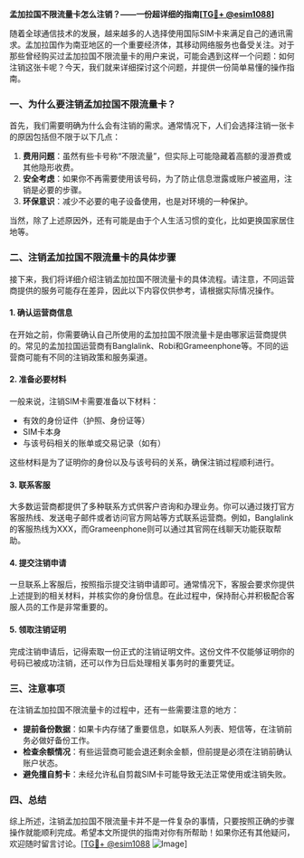 **孟加拉国不限流量卡怎么注销？——一份超详细的指南[[TG💪+ @esim1088](https://t.me/s/esim1088)]**

随着全球通信技术的发展，越来越多的人选择使用国际SIM卡来满足自己的通讯需求。孟加拉国作为南亚地区的一个重要经济体，其移动网络服务也备受关注。对于那些曾经购买过孟加拉国不限流量卡的用户来说，可能会遇到这样一个问题：如何注销这张卡呢？今天，我们就来详细探讨这个问题，并提供一份简单易懂的操作指南。

### 一、为什么要注销孟加拉国不限流量卡？

首先，我们需要明确为什么会有注销的需求。通常情况下，人们会选择注销一张卡的原因包括但不限于以下几点：

1. **费用问题**：虽然有些卡号称“不限流量”，但实际上可能隐藏着高额的漫游费或其他隐形收费。
2. **安全考虑**：如果你不再需要使用该号码，为了防止信息泄露或账户被盗用，注销是必要的步骤。
3. **环保意识**：减少不必要的电子设备使用，也是对环境的一种保护。

当然，除了上述原因外，还有可能是由于个人生活习惯的变化，比如更换国家居住地等。

### 二、注销孟加拉国不限流量卡的具体步骤

接下来，我们将详细介绍注销孟加拉国不限流量卡的具体流程。请注意，不同运营商提供的服务可能存在差异，因此以下内容仅供参考，请根据实际情况操作。

#### 1. 确认运营商信息
在开始之前，你需要确认自己所使用的孟加拉国不限流量卡是由哪家运营商提供的。常见的孟加拉国运营商有Banglalink、Robi和Grameenphone等。不同的运营商可能有不同的注销政策和服务渠道。

#### 2. 准备必要材料
一般来说，注销SIM卡需要准备以下材料：
- 有效的身份证件（护照、身份证等）
- SIM卡本身
- 与该号码相关的账单或交易记录（如有）

这些材料是为了证明你的身份以及与该号码的关系，确保注销过程顺利进行。

#### 3. 联系客服
大多数运营商都提供了多种联系方式供客户咨询和办理业务。你可以通过拨打官方客服热线、发送电子邮件或者访问官方网站等方式联系运营商。例如，Banglalink的客服热线为XXX，而Grameenphone则可以通过其官网在线聊天功能获取帮助。

#### 4. 提交注销申请
一旦联系上客服后，按照指示提交注销申请即可。通常情况下，客服会要求你提供上述提到的相关材料，并核实你的身份信息。在此过程中，保持耐心并积极配合客服人员的工作是非常重要的。

#### 5. 领取注销证明
完成注销申请后，记得索取一份正式的注销证明文件。这份文件不仅能够证明你的号码已被成功注销，还可以作为日后处理相关事务时的重要凭证。

### 三、注意事项

在注销孟加拉国不限流量卡的过程中，还有一些需要注意的地方：

- **提前备份数据**：如果卡内存储了重要信息，如联系人列表、短信等，在注销前务必做好备份工作。
- **检查余额情况**：有些运营商可能会退还剩余金额，但前提是必须在注销前确认账户状态。
- **避免擅自剪卡**：未经允许私自剪裁SIM卡可能导致无法正常使用或注销失败。

### 四、总结

综上所述，注销孟加拉国不限流量卡并不是一件复杂的事情，只要按照正确的步骤操作就能顺利完成。希望本文所提供的指南对你有所帮助！如果你还有其他疑问，欢迎随时留言讨论。[[TG💪+ @esim1088](https://t.me/s/esim1088) ![Image](https://i.postimg.cc/4NQfJmqS/Snipaste-2025-05-13-00-14-12.png)]